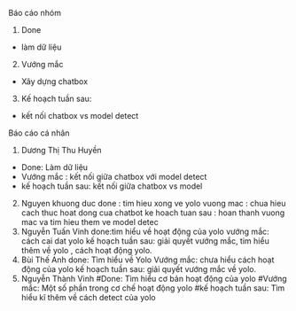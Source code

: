 Báo cáo nhóm
1. Done
  * làm dữ liệu
2. Vướng mắc 
  *  Xây dựng chatbox 
3. Kế hoạch tuần sau:
  * kết nối chatbox vs model detect


Báo cáo cá nhân
1. Dương Thị Thu Huyền
  * Done: Làm dữ liệu
  * Vướng mắc : kết nối giữa chatbox với model detect
  * kế hoạch tuần sau: kết nối giữa chatbox vs model
2. Nguyen khuong duc
 done : tim hieu xong ve yolo 
 vuong mac : chua hieu cach thuc hoat dong cua chatbot 
 ke hoach tuan sau : hoan thanh vuong mac va tim hieu them ve model detec
3. Nguyễn Tuấn Vinh
done:tìm hiểu về hoạt động của yolo
vướng mắc: cách cai dat yolo
kế hoạch tuần sau: giải quyết vướng mắc, tim hiểu thêm về yolo , cách hoạt động yolo.
4. Bùi Thế Anh
done: Tìm hiểu về Yolo
Vướng mắc: chưa hiểu cách hoạt động của yolo
kế hoạch tuần sau: giải quyết vướng mắc về yolo.
5. Nguyễn Thành Vinh 
#Done: Tìm hiểu cơ bản hoạt động của yolo 
#Vướng mắc: Một số phần trong cơ chế hoạt động yolo 
#kế hoạch tuần sau: Tìm hiểu kĩ thêm về cách detect của yolo
